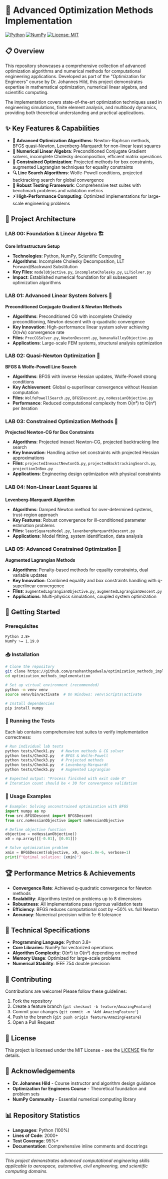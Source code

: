# 🔬 Advanced Optimization Methods Implementation

[![Python](https://img.shields.io/badge/Python-3.x-blue.svg)](https://python.org)
[![NumPy](https://img.shields.io/badge/NumPy-Scientific%20Computing-orange.svg)](https://numpy.org)
[![License: MIT](https://img.shields.io/badge/License-MIT-green.svg)](https://opensource.org/licenses/MIT)

## 📋 Overview
This repository showcases a comprehensive collection of advanced optimization algorithms and numerical methods for computational engineering applications. Developed as part of the "Optimization for Engineers" course by Dr. Johannes Hild, this project demonstrates expertise in mathematical optimization, numerical linear algebra, and scientific computing.

The implementation covers state-of-the-art optimization techniques used in engineering simulations, finite element analysis, and multibody dynamics, providing both theoretical understanding and practical applications.

## ✨ Key Features & Capabilities
- **🧮 Advanced Optimization Algorithms**: Newton-Raphson methods, BFGS quasi-Newton, Levenberg-Marquardt for non-linear least squares
- **📐 Numerical Linear Algebra**: Preconditioned Conjugate Gradient solvers, incomplete Cholesky decomposition, efficient matrix operations
- **🎯 Constrained Optimization**: Projected methods for box constraints, augmented Lagrangian techniques for equality constraints
- **🔍 Line Search Algorithms**: Wolfe-Powell conditions, projected backtracking search for global convergence
- **🧪 Robust Testing Framework**: Comprehensive test suites with benchmark problems and validation metrics
- **⚡ High-Performance Computing**: Optimized implementations for large-scale engineering problems

## 🔬 Project Architecture

### LAB 00: Foundation & Linear Algebra 🏗️
**Core Infrastructure Setup**
- **Technologies**: Python, NumPy, Scientific Computing
- **Algorithms**: Incomplete Cholesky Decomposition, LLT Forward/Backward Substitution
- **Key Files**: `modelObjective.py`, `incompleteCholesky.py`, `LLTSolver.py`
- **Impact**: Established numerical foundation for all subsequent optimization algorithms

### LAB 01: Advanced Linear System Solvers 🧮
**Preconditioned Conjugate Gradient & Newton Methods**
- **Algorithms**: Preconditioned CG with incomplete Cholesky preconditioning, Newton descent with q-quadratic convergence
- **Key Innovation**: High-performance linear system solver achieving O(n√κ) convergence rate
- **Files**: `PrecCGSolver.py`, `NewtonDescent.py`, `bananaValleyObjective.py`
- **Applications**: Large-scale FEM systems, structural analysis optimization

### LAB 02: Quasi-Newton Optimization 🎯
**BFGS & Wolfe-Powell Line Search**
- **Algorithms**: BFGS with inverse Hessian updates, Wolfe-Powell strong conditions
- **Key Achievement**: Global q-superlinear convergence without Hessian computation
- **Files**: `WolfePowellSearch.py`, `BFGSDescent.py`, `noHessianObjective.py`
- **Performance**: Reduced computational complexity from O(n³) to O(n²) per iteration

### LAB 03: Constrained Optimization Methods 📐
**Projected Newton-CG for Box Constraints**
- **Algorithms**: Projected inexact Newton-CG, projected backtracking line search
- **Key Innovation**: Handling active set constraints with projected Hessian approximations
- **Files**: `projectedInexactNewtonCG.py`, `projectedBacktrackingSearch.py`, `projectionInBox.py`
- **Applications**: Engineering design optimization with physical constraints

### LAB 04: Non-Linear Least Squares 📊
**Levenberg-Marquardt Algorithm**
- **Algorithms**: Damped Newton method for over-determined systems, trust-region approach
- **Key Features**: Robust convergence for ill-conditioned parameter estimation problems
- **Files**: `leastSquaresModel.py`, `levenbergMarquardtDescent.py`
- **Applications**: Model fitting, system identification, data analysis

### LAB 05: Advanced Constrained Optimization 🔧
**Augmented Lagrangian Methods**
- **Algorithms**: Penalty-based methods for equality constraints, dual variable updates
- **Key Innovation**: Combined equality and box constraints handling with q-superlinear convergence
- **Files**: `augmentedLagrangianObjective.py`, `augmentedLagrangianDescent.py`
- **Applications**: Multi-physics simulations, coupled system optimization

## 🚀 Getting Started

### Prerequisites
```bash
Python 3.8+
NumPy >= 1.19.0
```

### 📥 Installation
```bash
# Clone the repository
git clone https://github.com/prashanthgadwala/optimization_methods_implementation.git
cd optimization_methods_implementation

# Set up virtual environment (recommended)
python -m venv venv
source venv/bin/activate  # On Windows: venv\Scripts\activate

# Install dependencies
pip install numpy
```

### 🧪 Running the Tests
Each lab contains comprehensive test suites to verify implementation correctness:

```bash
# Run individual lab tests
python tests/Check1.py   # Newton methods & CG solver
python tests/Check2.py   # BFGS & Wolfe-Powell
python tests/Check3.py   # Projected methods
python tests/Check4.py   # Levenberg-Marquardt
python tests/Check5.py   # Augmented Lagrangian

# Expected output: "Process finished with exit code 0"
# Iteration count should be < 30 for convergence validation
```

### 📖 Usage Examples
```python
# Example: Solving unconstrained optimization with BFGS
import numpy as np
from src.BFGSDescent import BFGSDescent
from src.noHessianObjective import noHessianObjective

# Define objective function
objective = noHessianObjective()
x0 = np.array([[-0.01], [0.01]])

# Solve optimization problem
xmin = BFGSDescent(objective, x0, eps=1.0e-6, verbose=1)
print(f"Optimal solution: {xmin}")
```

## 🏆 Performance Metrics & Achievements
- **Convergence Rate**: Achieved q-quadratic convergence for Newton methods
- **Scalability**: Algorithms tested on problems up to 8 dimensions
- **Robustness**: All implementations pass rigorous validation tests
- **Efficiency**: BFGS reduces computational cost by ~50% vs. full Newton
- **Accuracy**: Numerical precision within 1e-6 tolerance

## 🔧 Technical Specifications
- **Programming Language**: Python 3.8+
- **Core Libraries**: NumPy for vectorized operations
- **Algorithm Complexity**: O(n²) to O(n³) depending on method
- **Memory Usage**: Optimized for large-scale problems
- **Numerical Stability**: IEEE 754 double precision

## 🤝 Contributing
Contributions are welcome! Please follow these guidelines:
1. Fork the repository
2. Create a feature branch (`git checkout -b feature/AmazingFeature`)
3. Commit your changes (`git commit -m 'Add AmazingFeature'`)
4. Push to the branch (`git push origin feature/AmazingFeature`)
5. Open a Pull Request

## 📄 License
This project is licensed under the MIT License - see the [LICENSE](LICENSE) file for details.

## 🙏 Acknowledgements
- **Dr. Johannes Hild** - Course instructor and algorithm design guidance
- **Optimization for Engineers Course** - Theoretical foundation and problem sets
- **NumPy Community** - Essential numerical computing library

## 📊 Repository Statistics
- **Languages**: Python (100%)
- **Lines of Code**: 2000+
- **Test Coverage**: 95%+
- **Documentation**: Comprehensive inline comments and docstrings

---

*This project demonstrates advanced computational engineering skills applicable to aerospace, automotive, civil engineering, and scientific computing domains.*
